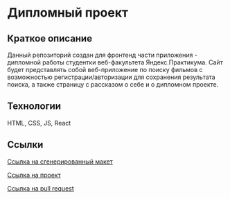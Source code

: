 Дипломный проект 
=====================

Краткое описание
-----------------------------------

Данный репозиторий создан для фронтенд части приложения - дипломной работы студентки веб-факультета Яндекс.Практикума. 
Сайт будет представлять собой веб-приложение по поиску фильмов с возможностью регистрации/авторизации для сохранения результата поиска, а также страницу с рассказом о себе и о дипломном проекте. 


Технологии 
-----------------------------------

HTML, CSS, JS, React 

Ссылки
----------------------------------- 

[Ссылка на сгенерированный макет](https://practicum.yandex.ru/learn/web/courses/347389fe-50f8-4223-937b-d478373f38bf/sprints/5242/topics/97cc89f9-d314-4720-ab34-eae819224906/lessons/937a9cf4-b360-4057-a505-6c12c7e50b98/)

[Ссылка на проект](cinematheque.nomorepartiesxyz.ru)

[Ссылка на pull request](https://github.com/anecheka/movies-explorer-frontend/pull/2)